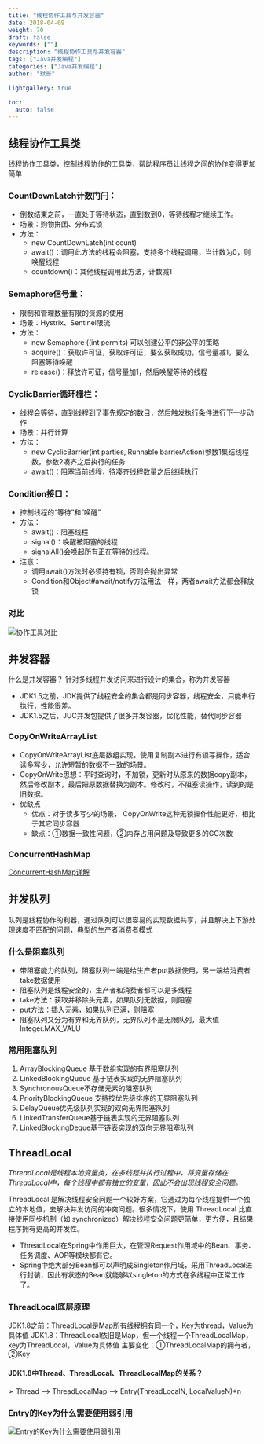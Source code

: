 ```yaml
---  
title: "线程协作工具与并发容器"  
date: 2018-04-09
weight: 70  
draft: false  
keywords: [""]  
description: "线程协作工具与并发容器"  
tags: ["Java并发编程"]
categories: ["Java并发编程"]  
author: "默哥"  

lightgallery: true

toc:
  auto: false
---
```


## 线程协作工具类
线程协作工具类，控制线程协作的工具类，帮助程序员让线程之间的协作变得更加简单
### CountDownLatch计数门闩：
* 倒数结束之前，一直处于等待状态，直到数到0，等待线程才继续工作。
* 场景：购物拼团、分布式锁
* 方法：
    * new CountDownLatch(int count)
    * await()：调用此方法的线程会阻塞，支持多个线程调用，当计数为0，则唤醒线程
    * countdown()：其他线程调用此方法，计数减1

### Semaphore信号量：
* 限制和管理数量有限的资源的使用
* 场景：Hystrix、Sentinel限流
* 方法：
    * new Semaphore ((int permits) 可以创建公平的非公平的策略
    * acquire()：获取许可证，获取许可证，要么获取成功，信号量减1，要么阻塞等待唤醒
    * release()：释放许可证，信号量加1，然后唤醒等待的线程

### CyclicBarrier循环栅栏：
* 线程会等待，直到线程到了事先规定的数目，然后触发执行条件进行下一步动作
* 场景：并行计算
* 方法：
    * new CyclicBarrier(int parties, Runnable barrierAction)参数1集结线程数，参数2凑齐之后执行的任务
    * await()：阻塞当前线程，待凑齐线程数量之后继续执行

### Condition接口：
* 控制线程的“等待”和“唤醒”
* 方法：
    * await()：阻塞线程
    * signal()：唤醒被阻塞的线程
    * signalAll()会唤起所有正在等待的线程。
* 注意：
    * 调用await()方法时必须持有锁，否则会抛出异常
    * Condition和Object#await/notify方法用法一样，两者await方法都会释放锁

### 对比
![](/images/current/juc/JCP-Tools.png "协作工具对比")

## 并发容器
什么是并发容器？
针对多线程并发访问来进行设计的集合，称为并发容器
* JDK1.5之前，JDK提供了线程安全的集合都是同步容器，线程安全，只能串行执行，性能很差。
* JDK1.5之后，JUC并发包提供了很多并发容器，优化性能，替代同步容器

### CopyOnWriteArrayList
* CopyOnWriteArrayList底层数组实现，使用复制副本进行有锁写操作，适合读多写少，允许短暂的数据不一致的场景。
* CopyOnWrite思想：平时查询时，不加锁，更新时从原来的数据copy副本，然后修改副本，最后把原数据替换为副本。修改时，不阻塞读操作，读到的是旧数据。
* 优缺点
    * 优点：对于读多写少的场景， CopyOnWrite这种无锁操作性能更好，相比于其它同步容器
    * 缺点：①数据一致性问题，②内存占用问题及导致更多的GC次数

### ConcurrentHashMap
[ConcurrentHashMap详解](https://mp.weixin.qq.com/s?__biz=MzIwNTI2ODY5OA==&mid=2649938471&idx=1&sn=2964df2adc4feaf87c11b4915b9a018e "ConcurrentHashMap详解")

## 并发队列
队列是线程协作的利器，通过队列可以很容易的实现数据共享，并且解决上下游处理速度不匹配的问题，典型的生产者消费者模式
### 什么是阻塞队列 
* 带阻塞能力的队列，阻塞队列一端是给生产者put数据使用，另一端给消费者take数据使用
* 阻塞队列是线程安全的，生产者和消费者都可以是多线程
* take方法：获取并移除头元素，如果队列无数据，则阻塞
* put方法：插入元素，如果队列已满，则阻塞
* 阻塞队列又分为有界和无界队列，无界队列不是无限队列，最大值Integer.MAX_VALU
### 常用阻塞队列
1. ArrayBlockingQueue 基于数组实现的有界阻塞队列
2. LinkedBlockingQueue 基于链表实现的无界阻塞队列
3. SynchronousQueue不存储元素的阻塞队列
4. PriorityBlockingQueue 支持按优先级排序的无界阻塞队列
5. DelayQueue优先级队列实现的双向无界阻塞队列
6. LinkedTransferQueue基于链表实现的无界阻塞队列
7. LinkedBlockingDeque基于链表实现的双向无界阻塞队列

## ThreadLocal
*ThreadLocal是线程本地变量类，在多线程并执行过程中，将变量存储在ThreadLocal中，每个线程中都有独立的变量，因此不会出现线程安全问题。*

ThreadLocal 是解决线程安全问题一个较好方案，它通过为每个线程提供一个独立的本地值，去解决并发访问的冲突问题。很多情况下，使用 ThreadLocal 比直接使用同步机制（如 synchronized）解决线程安全问题更简单，更方便，且结果程序拥有更高的并发性。

* ThreadLocal在Spring中作用巨大，在管理Request作用域中的Bean、事务、任务调度、AOP等模块都有它。
* Spring中绝大部分Bean都可以声明成Singleton作用域，采用ThreadLocal进行封装，因此有状态的Bean就能够以singleton的方式在多线程中正常工作了。

###  ThreadLocal底层原理
JDK1.8之前：ThreadLocal是Map所有线程拥有同一个，Key为thread，Value为具体值
JDK1.8：ThreadLocal依旧是Map，但一个线程一个ThreadLocalMap，key为ThreadLocal，Value为具体值
主要变化：①ThreadLocalMap的拥有者，②Key
#### JDK1.8中Thread、ThreadLocal、ThreadLocalMap的关系？
➢ Thread --> ThreadLocalMap --> Entry(ThreadLocalN, LocalValueN)*n
###  Entry的Key为什么需要使用弱引用
![](/images/currentJCP-threadLocalEntry.png "Entry的Key为什么需要使用弱引用")